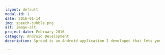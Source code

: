 ```yaml
---
layout: default
modal-id: 1
date: 2016-01-14
img: speech-bubble.png
alt: image-alt
project-date: February 2016
category: Android Development
description: Spread is an Android application I developed that lets you anonymously send and receive positive messages to other users in your area. There are many other features that will help brighten up your day, and the days of others! <a href="https://play.google.com/store/apps/details?id=me.zaydbille.spread&hl=en">Give it a try here :)</a>

---
```

